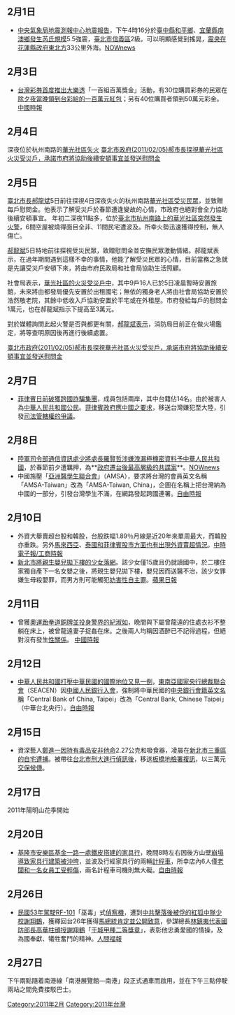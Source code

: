 <noinclude></noinclude>

## 2月1日

  - [中央氣象局地震測報中心地震報告](../Page/中央氣象局.md "wikilink")，下午4時16分於[臺中縣](../Page/臺中縣.md "wikilink")[和平鄉](../Page/和平區_\(臺中市\).md "wikilink")、[宜蘭縣](../Page/宜蘭縣.md "wikilink")[南澳鄉發生](../Page/南澳鄉.md "wikilink")[芮氏規模](../Page/芮氏.md "wikilink")5.5強震，[臺北市](../Page/臺北市.md "wikilink")[信義區](../Page/信義區_\(臺北市\).md "wikilink")2級。可以明顯感覺到搖晃，[震央在花蓮縣政府東北方](../Page/震央.md "wikilink")33公里外海。[NOWnews](http://www.nownews.com/2011/02/01/327-2686577.htm#ixzz1ClK5sOKo)

## 2月3日

  - [台灣彩券首度推出](../Page/台灣彩券.md "wikilink")[大樂透](../Page/大樂透.md "wikilink")「一百組百萬獎金」活動，有30位購買彩券的民眾在[除夕夜當晚領到台彩給的一百萬元紅包](../Page/除夕夜.md "wikilink")；另有40位購買者領到50萬元彩金。[中國時報](https://web.archive.org/web/20110206103030/http://news.chinatimes.com/focus/50107981/112011020300026.html)

## 2月4日

深夜位於杭州南路的[華光社區失火](../Page/華光社區.md "wikilink")
[臺北市政府(2011/02/05)郝市長探視華光社區火災受災戶，承諾市府將協助後續安頓事宜並發送慰問金](http://www.pma.taipei.gov.tw/ct.asp?xItem=1702547&ctNode=5158&mp=100005%20)

## 2月5日

[臺北市長](../Page/臺北市長.md "wikilink")[郝龍斌](../Page/郝龍斌.md "wikilink")5日前往探視4日深夜失火的杭州南路[華光社區受災民眾](../Page/華光社區.md "wikilink")，並致贈每戶慰問金。他表示了解受災戶於春節遭逢變故的心情，市政府也絕對會全力協助後續安頓事宜。
年初二深夜11點多，位於[臺北市杭州南路上的](../Page/臺北市.md "wikilink")[華光社區突然發生火警](../Page/華光社區.md "wikilink")，6間空屋被燒得面目全非、11間民宅遭波及。所幸火勢迅速獲得控制，無人傷亡。

[郝龍斌](../Page/郝龍斌.md "wikilink")5日特地前往探視受災民眾，致贈慰問金並安撫民眾激動情緒。郝龍斌表示，在過年期間遇到這樣不幸的事情，他能了解受災民眾的心情，目前當務之急就是先讓受災戶安頓下來，將由市府民政局和社會局協助生活照顧。

社會局表示，[華光社區的火災受災戶中](../Page/華光社區.md "wikilink")，其中9戶16人已於5日凌晨暫時安置旅館，未來將由都發局優先安置於出租國宅；無依的獨身老人將由社會局協助安置於浩然敬老院，其餘中低收入戶協助安置於平宅或在外租屋。市府發給每戶的慰問金1萬元，也在郝龍斌指示下提高至3萬元。

對於媒體詢問此起火警是否與都更有關，[郝龍斌表示](../Page/郝龍斌.md "wikilink")，消防局目前正在做火場鑑定，將等查明原因後再進行後續處置。

[臺北市政府(2011/02/05)郝市長探視華光社區火災受災戶，承諾市府將協助後續安頓事宜並發送慰問金](http://www.pma.taipei.gov.tw/ct.asp?xItem=1702547&ctNode=5158&mp=100005%20)

## 2月7日

  - [菲律賓日前破獲跨國](../Page/菲律賓.md "wikilink")[詐騙集團](../Page/詐騙.md "wikilink")，成員包括兩岸，其中台籍佔14名。由於被害人為[中華人民共和國公民](../Page/中華人民共和國公民.md "wikilink")。[菲律賓政府應中國之要求](../Page/菲律賓政府.md "wikilink")，移送台灣嫌犯至大陸，引發[司法管轄權的爭議](../Page/司法管轄權.md "wikilink")。

## 2月8日

  - [陸軍司令部通信資訊處](../Page/中華民國陸軍.md "wikilink")[少將處長](../Page/少將.md "wikilink")[羅賢哲涉嫌洩漏極機密資料予](../Page/羅賢哲.md "wikilink")[中華人民共和國](../Page/中華人民共和國.md "wikilink")，於春節前夕遭羈押，為**[政府遷台後最高層級的共諜案](../Page/中華民國政府.md "wikilink")**。[NOWnews](https://web.archive.org/web/20110211150149/http://www.nownews.com/2011/02/08/91-2687346.htm)
  - 中國施壓「[亞洲醫學生聯合會](../Page/亞洲醫學生聯合會.md "wikilink")」（AMSA），要求將台灣的會員英文名稱「AMSA-Taiwan」改為「AMSA-Taiwan,
    China」，企圖在名稱上把台灣納為中國的一部分，引發台灣學生不滿，在網路發起跨國連署。[自由時報](https://web.archive.org/web/20110211045557/http://www.libertytimes.com.tw/2011/new/feb/8/today-life8.htm)

## 2月10日

  - 外資大舉賣超台股和韓股，台股跌幅1.89％月線是近20年來單周最大，而韓股亦重跌。另外[馬來西亞](../Page/馬來西亞.md "wikilink")、[泰國和](../Page/泰國.md "wikilink")[菲律賓股市方面也有出現外資](../Page/菲律賓.md "wikilink")[賣超情況](../Page/賣超.md "wikilink")。[中時電子報/工商時報](https://web.archive.org/web/20110214105012/http://news.chinatimes.com/focus/50108039/122011021100610.html)
  - [新北市將親生嬰兒拋下樓的少女落網](../Page/新北市.md "wikilink")。該少女僅15歲且仍就讀國中，於二樓住家獨自產下一名女嬰之後，將親生嬰兒拋下樓，嬰兒因而送醫不治，該少女罪嫌生母殺嬰罪，而男方則可能觸犯[妨害性自主罪](../Page/妨害性自主罪.md "wikilink")。[蘋果日報](http://tw.nextmedia.com/applenews/article/art_id/33175242/IssueID/20110211)

## 2月11日

  - 曾獲[奧運](../Page/奧運.md "wikilink")[跆拳道](../Page/跆拳道.md "wikilink")[銅牌並投身警界的](../Page/銅牌.md "wikilink")[紀淑如](../Page/紀淑如.md "wikilink")，晚間與下屬曾龍遠的住處衣衫不整躺在床上，被曾龍遠妻子捉姦在床。之後兩人均稱因酒醉已不記得過程，但絕對沒有發生[性關係](../Page/性關係.md "wikilink")。
    [中國時報](https://archive.is/20110213225740/http://news.chinatimes.com/society/50304162/112011021100626.html)

## 2月12日

  - [中華人民共和國打壓](../Page/中華人民共和國.md "wikilink")[中華民國的國際地位又見一例](../Page/中華民國.md "wikilink")，[東南亞國家央行總裁聯合會](../Page/東南亞國家央行總裁聯合會.md "wikilink")（SEACEN）因[中國人民銀行入會](../Page/中國人民銀行.md "wikilink")，強制將中華民國的[中央銀行會籍英文名稱](../Page/中央銀行_\(中華民國\).md "wikilink")「Central
    Bank of China, Taipei」改為「Central Bank, Chinese
    Taipei」（中華台北央行）。[自由時報](https://web.archive.org/web/20110214094643/http://www.libertytimes.com.tw/2011/new/feb/12/today-t2.htm)

## 2月15日

  - 資深藝人[鄭進一因持有毒品](../Page/鄭進一.md "wikilink")[安非他命](../Page/安非他命.md "wikilink")2.27公克和吸食器，凌晨在[新北市](../Page/新北市.md "wikilink")[三重區的自宅](../Page/三重區.md "wikilink")[遭捕](../Page/逮捕.md "wikilink")。被帶往[台北市刑大進行](../Page/臺北市政府警察局.md "wikilink")[偵訊後](../Page/偵訊.md "wikilink")，移送[板橋地檢署複訊](../Page/臺灣板橋地方法院檢察署.md "wikilink")，以三萬元[交保候傳](../Page/保釋.md "wikilink")。


## 2月17日

2011年陽明山花季開始

## 2月20日

  - [基隆市](../Page/基隆市.md "wikilink")[安樂區](../Page/安樂區.md "wikilink")[基金一路一處鐵皮搭建的](../Page/基金一路.md "wikilink")[家具行](../Page/家具.md "wikilink")，晚間8時左右因後方山壁[崩塌導致家具行建築被沖垮](../Page/山崩.md "wikilink")，並波及行經家具行的兩輛[計程車](../Page/計程車.md "wikilink")，所幸店內6人僅[老闆和一名女](../Page/老闆.md "wikilink")[員工受輕傷](../Page/員工.md "wikilink")，兩名計程車司機則無大礙。[自由時報](https://web.archive.org/web/20110223163937/http://www.libertytimes.com.tw/2011/new/feb/21/today-so1.htm)

## 2月26日

  - [民國53年駕駛](../Page/1964年.md "wikilink")[RF-101](../Page/RF-101.md "wikilink")「巫毒」式[偵察機](../Page/偵察機.md "wikilink")，遭到[中共擊落後被俘的](../Page/中共.md "wikilink")[紅狐中隊](../Page/紅狐中隊.md "wikilink")[少校](../Page/少校.md "wikilink")[謝翔鶴](../Page/謝翔鶴.md "wikilink")，獲釋回台26年獲得[馬總統肯定並公開致意](../Page/中華民國總統.md "wikilink")，參謀總長[林鎮夷代表國防部長](../Page/林鎮夷.md "wikilink")[高華柱頒授謝翔鶴](../Page/高華柱.md "wikilink")「[干城甲種二等獎章](../Page/干城甲種二等獎章.md "wikilink")」，表彰他忠勇愛國的情操，及為國奉獻、犧牲奮鬥的精神。[人間福報](http://www.merit-times.com.tw/NewsPage.aspx?Unid=218842)

## 2月27日

下午兩點隨着南港線「南港展覽館—南港」段正式通車而啟用，並在下午三點停駛兩站之間免費接駁巴士。

<noinclude>  </noinclude>

[Category:2011年2月](https://zh.wikipedia.org/wiki/Category:2011年2月 "wikilink")
[Category:2011年台灣](https://zh.wikipedia.org/wiki/Category:2011年台灣 "wikilink")